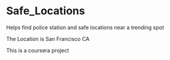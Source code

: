 # Safe_Locations
Helps find police station and safe locations near a trending spot


The Location is San Francisco CA


This is a coursera project
